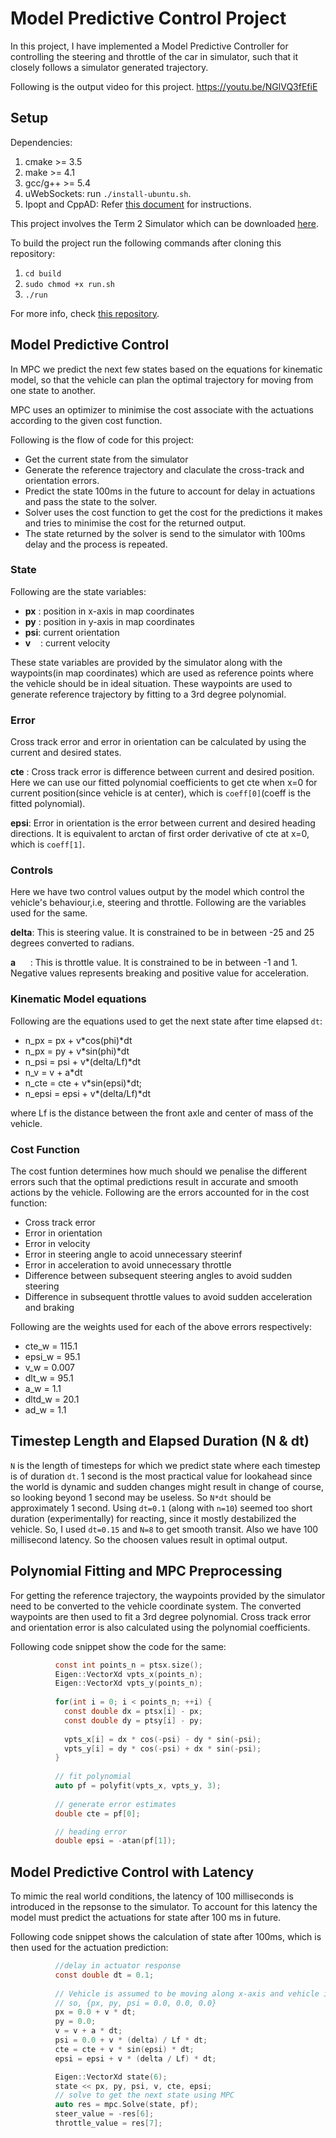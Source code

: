 # Model Predictive Control Project

In this project, I have implemented a Model Predictive Controller for controlling the steering and throttle of the car in simulator, such that it closely follows a simulator generated trajectory.

Following is the output video for this project.
https://youtu.be/NGlVQ3fEfiE

## Setup
Dependencies:
 1. cmake >= 3.5
 2. make >= 4.1
 3. gcc/g++ >= 5.4
 4. uWebSockets: run `./install-ubuntu.sh`.
 5. Ipopt and CppAD: Refer <a href="https://github.com/udacity/CarND-MPC-Project/blob/master/install_Ipopt_CppAD.md">this document</a> for instructions.
 
 This project involves the Term 2 Simulator which can be downloaded <a href="https://github.com/udacity/self-driving-car-sim/releases">here</a>.
 
 To build the project run the following commands after cloning this repository:
  1. `cd build`
  2. `sudo chmod +x run.sh`
  3. `./run`

For more info, check <a href="https://github.com/udacity/CarND-MPC-Project">this repository</a>.

## Model Predictive Control
In MPC we predict the next few states based on the equations for kinematic model, so that the vehicle can plan the optimal trajectory for moving from one state to another.

MPC uses an optimizer to minimise the cost associate with the actuations according to the given cost function.

Following is the flow of code for this project:
* Get the current state from the simulator
* Generate the reference trajectory and claculate the cross-track and orientation errors.
* Predict the state 100ms in the future to account for delay in actuations and pass the state to the solver.
* Solver uses the cost function to get the cost for the predictions it makes and tries to minimise the cost for the returned output.
* The state returned by the solver is send to the simulator with 100ms delay and the process is repeated.

### State
Following are the state variables:
 * __px__ : position in x-axis in map coordinates
 * __py__ : position in y-axis in map coordinates
 * __psi__: current orientation
 * __v__ &nbsp; &nbsp;: current velocity

These state variables are provided by the simulator along with the waypoints(in map coordinates) which are used as reference points where the vehicle should be in ideal situation. These waypoints are used to generate reference trajectory by fitting to a 3rd degree polynomial.

### Error
Cross track error and error in orientation can be calculated by using the current and desired states.

__cte__ : Cross track error is difference between current and desired position. Here we can use our fitted polynomial coefficients to get cte when x=0 for current position(since vehicle is at center), which is `coeff[0]`(coeff is the fitted polynomial).

__epsi__: Error in orientation is the error between current and desired heading directions. It is equivalent to arctan of first order derivative of cte at x=0, which is `coeff[1]`.

### Controls
Here we have two control values output by the model which control the vehicle's behaviour,i.e, steering and throttle. Following are the variables used for the same.

__delta__: This is steering value. It is constrained to be in between -25 and 25 degrees converted to radians.

__a__ &nbsp; &nbsp; &nbsp;: This is throttle value. It is constrained to be in between -1 and 1. Negative values represents breaking and positive value for acceleration.

### Kinematic Model equations

Following are the equations used to get the next state after time elapsed `dt`:

* n_px = px + v\*cos(phi)\*dt
* n_px = py + v\*sin(phi)\*dt
* n_psi = psi + v\*(delta/Lf)*dt
* n_v = v + a\*dt
* n_cte = cte + v\*sin(epsi)\*dt;
* n_epsi = epsi +  v\*(delta/Lf)*dt

where Lf is the distance between the front axle and center of mass of the vehicle.

### Cost Function
The cost funtion determines how much should we penalise the different errors such that the optimal predictions result in accurate and smooth actions by the vehicle. Following are the errors accounted for in the cost function:

* Cross track error
* Error in orientation
* Error in velocity
* Error in steering angle to acoid unnecessary steerinf
* Error in acceleration to avoid unnecessary throttle
* Difference between subsequent steering angles to avoid sudden steering
* Difference in subsequent throttle values to avoid sudden acceleration and braking

Following are the weights used for each of the above errors respectively:
* cte_w = 115.1
* epsi_w = 95.1
* v_w = 0.007
* dlt_w = 95.1
* a_w = 1.1
* dltd_w = 20.1
* ad_w = 1.1

## Timestep Length and Elapsed Duration (N & dt)
`N` is the length of timesteps for which we predict state where each timestep is of duration `dt`. 1 second is the most practical value for lookahead since the world is dynamic and sudden changes might result in change of course, so looking beyond 1 second may be useless. So `N*dt` should be approximately 1 second. Using `dt=0.1` (along with `n=10`) seemed too short duration (experimentally) for reacting, since it mostly destabilized the vehicle. So, I used `dt=0.15` and `N=8` to get smooth transit. Also we have 100 millisecond latency. So the choosen values result in optimal output.

## Polynomial Fitting and MPC Preprocessing
For getting the reference trajectory, the waypoints provided by the simulator need to be converted to the vehicle coordinate system. The converted waypoints are then used to fit a 3rd degree polynomial. Cross track error and orientation error is also calculated using the polynomial coefficients.

Following code snippet show the code for the same:
```C
          const int points_n = ptsx.size();
          Eigen::VectorXd vpts_x(points_n);
          Eigen::VectorXd vpts_y(points_n);
          
          for(int i = 0; i < points_n; ++i) {
            const double dx = ptsx[i] - px;
            const double dy = ptsy[i] - py;
            
            vpts_x[i] = dx * cos(-psi) - dy * sin(-psi);
            vpts_y[i] = dy * cos(-psi) + dx * sin(-psi);
          }
          
          // fit polynomial
          auto pf = polyfit(vpts_x, vpts_y, 3);
          
          // generate error estimates
          double cte = pf[0];

          // heading error
          double epsi = -atan(pf[1]);
 ```

## Model Predictive Control with Latency
To mimic the real world conditions, the latency of 100 milliseconds is introduced in the repsonse to the simulator. To account for this latency the model must predict the actuations for state after 100 ms in future.

Following code snippet shows the calculation of state after 100ms, which is then used for the actuation prediction:
```C
          //delay in actuator response
          const double dt = 0.1;
          
          // Vehicle is assumed to be moving along x-axis and vehicle is located at the center of it
          // so, {px, py, psi = 0.0, 0.0, 0.0}
          px = 0.0 + v * dt;
          py = 0.0;
          v = v + a * dt;
          psi = 0.0 + v * (delta) / Lf * dt;
          cte = cte + v * sin(epsi) * dt;
          epsi = epsi + v * (delta / Lf) * dt;

          Eigen::VectorXd state(6);
          state << px, py, psi, v, cte, epsi;
          // solve to get the next state using MPC
          auto res = mpc.Solve(state, pf);
          steer_value = -res[6];
          throttle_value = res[7];
```
